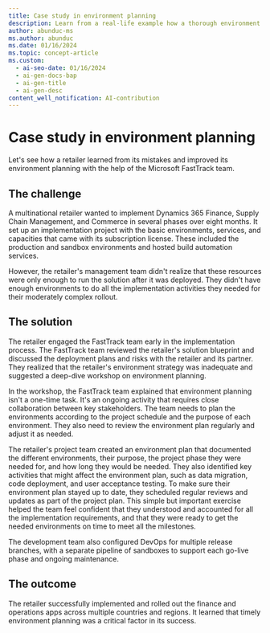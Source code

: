 ```yaml
---
title: Case study in environment planning
description: Learn from a real-life example how a thorough environment strategy is essential for a successful implementation of finance and operations apps.
author: abunduc-ms
ms.author: abunduc
ms.date: 01/16/2024
ms.topic: concept-article
ms.custom:
  - ai-seo-date: 01/16/2024
  - ai-gen-docs-bap
  - ai-gen-title
  - ai-gen-desc
content_well_notification: AI-contribution
---
```


# Case study in environment planning

Let's see how a retailer learned from its mistakes and improved its environment planning with the help of the Microsoft FastTrack team.

## The challenge

A multinational retailer wanted to implement Dynamics 365 Finance, Supply Chain Management, and Commerce in several phases over eight months. It set up an implementation project with the basic environments, services, and capacities that came with its subscription license. These included the production and sandbox environments and hosted build automation services.

However, the retailer's management team didn't realize that these resources were only enough to run the solution after it was deployed. They didn't have enough environments to do all the implementation activities they needed for their moderately complex rollout.

## The solution

The retailer engaged the FastTrack team early in the implementation process. The FastTrack team reviewed the retailer's solution blueprint and discussed the deployment plans and risks with the retailer and its partner. They realized that the retailer's environment strategy was inadequate and suggested a deep-dive workshop on environment planning.

In the workshop, the FastTrack team explained that environment planning isn't a one-time task. It's an ongoing activity that requires close collaboration between key stakeholders. The team needs to plan the environments according to the project schedule and the purpose of each environment. They also need to review the environment plan regularly and adjust it as needed.

The retailer's project team created an environment plan that documented the different environments, their purpose, the project phase they were needed for, and how long they would be needed. They also identified key activities that might affect the environment plan, such as data migration, code deployment, and user acceptance testing. To make sure their environment plan stayed up to date, they scheduled regular reviews and updates as part of the project plan. This simple but important exercise helped the team feel confident that they understood and accounted for all the implementation requirements, and that they were ready to get the needed environments on time to meet all the milestones.

The development team also configured DevOps for multiple release branches, with a separate pipeline of sandboxes to support each go-live phase and ongoing maintenance.

## The outcome

The retailer successfully implemented and rolled out the finance and operations apps across multiple countries and regions. It learned that timely environment planning was a critical factor in its success.
